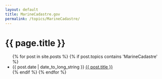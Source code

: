 ```yaml
---
layout: default
title: MarineCadastre.gov
permalink: /topics/MarineCadastre/
---
```


<h1>{{ page.title }}</h1>

<ul class="spaced_list">
  {% for post in site.posts %}
    {% if post.topics contains 'MarineCadastre' %}
      <li>
        {{ post.date | date_to_long_string }} <a href="{{ post.url }}">{{ post.title }}</a>
      </li>
    {% endif %}
  {% endfor %}
</ul>